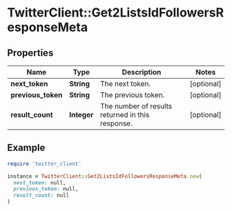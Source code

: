 # TwitterClient::Get2ListsIdFollowersResponseMeta

## Properties

| Name | Type | Description | Notes |
| ---- | ---- | ----------- | ----- |
| **next_token** | **String** | The next token. | [optional] |
| **previous_token** | **String** | The previous token. | [optional] |
| **result_count** | **Integer** | The number of results returned in this response. | [optional] |

## Example

```ruby
require 'twitter_client'

instance = TwitterClient::Get2ListsIdFollowersResponseMeta.new(
  next_token: null,
  previous_token: null,
  result_count: null
)
```

